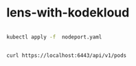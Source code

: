 # lens-with-kodekloud


```bash 

kubectl apply -f  nodeport.yaml


curl https://localhost:6443/api/v1/pods
```